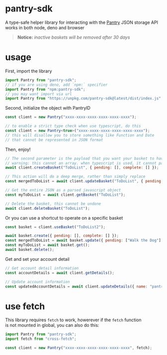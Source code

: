 # pantry-sdk

A type-safe helper library for interacting with the [Pantry](https://getpantry.cloud/) JSON storage API  
works in both node, deno and browser

> **Notice:** _inactive baskets will be removed after 30 days_

# usage

First, import the library

```js
import Pantry from "pantry-sdk";
// if you are using deno, add `npm:` specifier
import Pantry from "npm:pantry-sdk";
// you may want import via url
import Pantry from "https://unpkg.com/pantry-sdk@latest/dist/index.js";
```

Second, initialize the object with PantryID

```ts
const client = new Pantry("xxxx-xxxx-xxxx-xxxx-xxxx-xxxx");

// to enable a strict type check when use typescript, do this
const client = new Pantry<true>("xxxx-xxxx-xxxx-xxxx-xxxx-xxxx");
// this will disallow you to store something like Function and Date
// that cannot be represented in JSON format
```

Then, enjoy!

```js
// The second parameter is the payload that you want your basket to have, it must be an object
// warning: this cannot an array. when typescript is used, it cannot pass the type check if you pass an array
await client.createBasket("ToDoList", { pending: [], complete: [] });

// This action will do a deep merge, rather than simply replace
const mergedToDoList = await client.updateBasket("ToDoList", { pending: ["Walk the Dog"] });

// Get the entire JSON as a parsed javascript object
const myToDoList = await client.getBasket("ToDoList");

// Delete the basket, this cannot be undone
await client.deleteBasket("ToDoList");
```

Or you can use a shortcut to operate on a specific basket

```js
const basket = client.useBasket("ToDoList2");

await basket.create({ pending: [], complete: [] });
const mergedToDoList = await basket.update({ pending: ["Walk the Dog"] });
const myToDoList = await basket.get();
await basket.delete();
```

Get and set your account detail

```js
// Get account detail information
const accountDetails = await client.getDetails();

// Update account information
const updatedAccountDetails = await client.updateDetails({ name: "pantry-sdk", description: "hello, world!" });
```

# use fetch

This library requires `fetch` to work, howerever if the `fetch` function  
is not mounted in global, you can also do this:

```js
import Pantry from "pantry-sdk";
import fetch from "cross-fetch";

const client = new Pantry("xxxx-xxxx-xxxx-xxxx-xxxx-xxxx", fetch);
```
